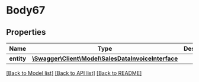 # Body67

## Properties
Name | Type | Description | Notes
------------ | ------------- | ------------- | -------------
**entity** | [**\Swagger\Client\Model\SalesDataInvoiceInterface**](SalesDataInvoiceInterface.md) |  | 

[[Back to Model list]](../README.md#documentation-for-models) [[Back to API list]](../README.md#documentation-for-api-endpoints) [[Back to README]](../README.md)


